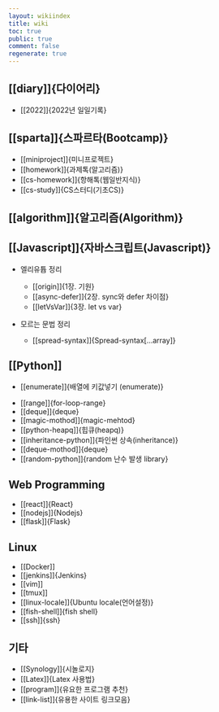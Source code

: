 ```yaml
---
layout: wikiindex
title: wiki
toc: true
public: true
comment: false
regenerate: true
---
```


## [[diary]]{다이어리}
* [[2022]]{2022년 일일기록}

## [[sparta]]{스파르타(Bootcamp)}
* [[miniproject]]{미니프로젝트}
* [[homework]]{과제톡(알고리즘)}
* [[cs-homework]]{항해톡(웹일반지식)}
* [[cs-study]]{CS스터디(기초CS)}

## [[algorithm]]{알고리즘(Algorithm)}


## [[Javascript]]{자바스크립트(Javascript)}
- 엘리유튭 정리
    * [[origin]]{1장. 기원}
    * [[async-defer]]{2장. sync와 defer 차이점}
    * [[letVsVar]]{3장. let vs var}
    
- 모르는 문법 정리
    * [[spread-syntax]]{Spread-syntax[...array]}



## [[Python]]
- [[enumerate]]{배열에 키값넣기 (enumerate)}
* [[range]]{for-loop-range}
* [[deque]]{deque}
* [[magic-mothod]]{magic-mehtod}
* [[python-heapq]]{힙큐(heapq)}
* [[inheritance-python]]{파인썬 상속(inheritance)}
* [[deque-mothod]]{deque}
* [[random-python]]{random 난수 발생 library}
    

## Web Programming
* [[react]]{React}
* [[nodejs]]{Nodejs}
* [[flask]]{Flask}
    
## Linux 
* [[Docker]]
* [[jenkins]]{Jenkins}
* [[vim]]
* [[tmux]]
* [[linux-locale]]{Ubuntu locale(언어설정)}
* [[fish-shell]]{fish shell} 
* [[ssh]]{ssh}

## 기타
* [[Synology]]{시놀로지} 
* [[Latex]]{Latex 사용법}
* [[program]]{유요한 프로그램 추천}
* [[link-list]]{유용한 사이트 링크모음}

